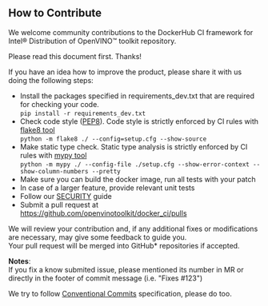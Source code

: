 ## How to Contribute
We welcome community contributions to the DockerHub CI framework for Intel® Distribution of OpenVINO™ toolkit repository.

Please read this document first. Thanks!

If you have an idea how to improve the product, please share it with us doing the following steps:

- Install the packages specified in requirements_dev.txt that are required for checking your code.  
`pip install -r requirements_dev.txt`
- Check code style ([PEP8](https://www.python.org/dev/peps/pep-0008/)). Code style is strictly enforced by CI rules with [flake8 tool](http://flake8.pycqa.org/en/latest/)  
`python -m flake8 ./ --config=setup.cfg --show-source`
- Make static type check. Static type analysis is strictly enforced by CI rules with [mypy tool](http://mypy-lang.org/)  
`python -m mypy ./ --config-file ./setup.cfg --show-error-context --show-column-numbers --pretty`
- Make sure you can build the docker image, run all tests with your patch
- In case of a larger feature, provide relevant unit tests
- Follow our [SECURITY](./SECURITY.md) guide
- Submit a pull request at https://github.com/openvinotoolkit/docker_ci/pulls

We will review your contribution and, if any additional fixes or modifications are necessary, may give some feedback to guide you.  
Your pull request will be merged into GitHub* repositories if accepted.

**Notes**:  
If you fix a know submited issue, please mentioned its number in MR or directly in the footer of commit message (i.e. "Fixes #123")

We try to follow [Conventional Commits](https://www.conventionalcommits.org/) specification, please do too.
